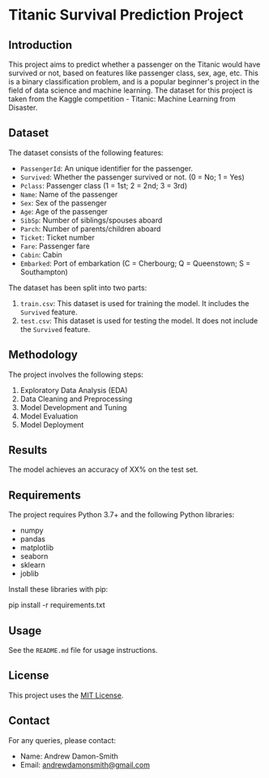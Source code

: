 # Titanic Survival Prediction Project

## Introduction

This project aims to predict whether a passenger on the Titanic would have survived or not, based on features like passenger class, sex, age, etc. This is a binary classification problem, and is a popular beginner's project in the field of data science and machine learning. The dataset for this project is taken from the Kaggle competition - Titanic: Machine Learning from Disaster.

## Dataset

The dataset consists of the following features:

- `PassengerId`: An unique identifier for the passenger.
- `Survived`: Whether the passenger survived or not. (0 = No; 1 = Yes)
- `Pclass`: Passenger class (1 = 1st; 2 = 2nd; 3 = 3rd)
- `Name`: Name of the passenger
- `Sex`: Sex of the passenger
- `Age`: Age of the passenger
- `SibSp`: Number of siblings/spouses aboard
- `Parch`: Number of parents/children aboard
- `Ticket`: Ticket number
- `Fare`: Passenger fare
- `Cabin`: Cabin
- `Embarked`: Port of embarkation (C = Cherbourg; Q = Queenstown; S = Southampton)

The dataset has been split into two parts:

1. `train.csv`: This dataset is used for training the model. It includes the `Survived` feature.
2. `test.csv`: This dataset is used for testing the model. It does not include the `Survived` feature.

## Methodology

The project involves the following steps:

1. Exploratory Data Analysis (EDA)
2. Data Cleaning and Preprocessing
3. Model Development and Tuning
4. Model Evaluation
5. Model Deployment

## Results

The model achieves an accuracy of XX% on the test set.

## Requirements

The project requires Python 3.7+ and the following Python libraries:

- numpy
- pandas
- matplotlib
- seaborn
- sklearn
- joblib

Install these libraries with pip:

pip install -r requirements.txt

## Usage

See the `README.md` file for usage instructions.

## License

This project uses the [MIT License](LICENSE.md).

## Contact

For any queries, please contact:

- Name: Andrew Damon-Smith
- Email: andrewdamonsmith@gmail.com

